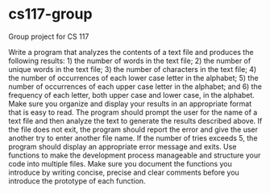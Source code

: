 # cs117-group
Group project for CS 117

Write a program that analyzes the contents of a text file and produces the following results: 1) the number of words in the text file; 2) the number of unique words in the text file; 3) the number of characters in the text file; 4) the number of occurrences of each lower case letter in the alphabet; 5) the number of occurrences of each upper case letter in the alphabet; and 6) the frequency of each letter, both upper case and lower case, in the alphabet. Make sure you organize and display your results in an appropriate format that is easy to read. The program should prompt the user for the name of a text file and then analyze the text to generate the results described above. If the file does not exit, the program should report the error and give the user another try to enter another file name. If the number of tries exceeds 5, the program should display an appropriate error message and exits. Use functions to make the development process manageable and structure your code into multiple files. Make sure you document the functions you introduce by writing concise, precise and clear comments before you introduce the prototype of each function.
